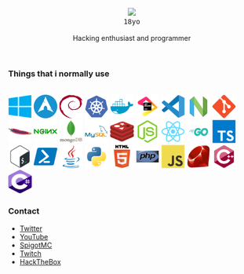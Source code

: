 <p align="center">
  <a src="https://discord.com/users/247463596169101313">
    <img src="https://lanyard.cnrad.dev/api/247463596169101313?idleMessage=watching%20things..."/>
  </a>
  <br>
  <kbd>18yo</kbd>
  <br>
  <br>
  <span>Hacking enthusiast and programmer</span>
  <!-- also <br> lover -->
</p>
  
<br>
<h3>Things that i normally use</h3>  
<br>
<p style="display: inline">
  <img src="assets/windows.svg" width="48" height="48" title="Windows w/ Active Directory">
  <img src="assets/arch.png" title="btw i use arch">
  <img src="assets/debian.svg" width="48" height="48" title="Debian based distros">
  <img src="assets/kubernetes.svg" width="48" height="48" title="Kubernetes">
  <img src="assets/docker.svg" width="48" height="48" title="Docker">
  <img src="assets/jetbrains.svg" width="48" height="48" title="JetBrains IDEs">
  <img src="assets/vscode.svg" width="48" height="48" title="Visual Studio Code">
  <img src="assets/nvim.png" title="Neovim">
  <img src="assets/git.svg" width="48" height="48" title="git">
  <img src="assets/apache.svg" width="48" height="48" title="Apache"/>
  <img src="assets/nginx.svg" width="48" height="48" title="NGINX"/>
  <img src="assets/mongodb.svg" width="48" height="48" title="MongoDB"/>
  <img src="assets/mysql.svg" width="48" height="48" title="MySQL"/>
  <img src="assets/redis.svg" width="48" height="48" title="Redis"/>
  <img src="assets/nodejs.svg" width="48" height="48" title="node.js"/>
  <img src="assets/react.svg" width="48" height="48" title="React and some of his 214123 libraries/frameworks"/>
  <img src="assets/go.svg" width="48" height="48" title="Golang"/>
  <img src="assets/typescript.svg" width="48" height="48" title="TypeScript"/>
  <img src="assets/bash.svg" width="48" height="48" title="Bash"/>
  <img src="assets/powershell.png" title="PowerShell"/>
  <img src="assets/java.svg" width="48" height="48" title="Java"/>
  <img src="assets/python.svg" width="48" height="48" title="Python"/>
  <img src="assets/html.svg" width="48" height="48" title="The best language for cybersecurity"/>
  <img src="assets/php.svg" width="48" height="48" title="PHP"/>
  <img src="assets/javascript.svg" width="48" height="48" title="JavaScript"/>
  <img src="assets/ruby.svg" width="48" height="48" title="Ruby"/>
  <img src="assets/cpp.svg" width="48" height="48" title="C++"/>
  <img src="assets/cs.svg" width="48" height="48" title="C#"/>
</p>

<h3>Contact</h3>

- <a href="https://twitter.com/iVz0n">Twitter</a> 
- <a href="https://www.youtube.com/channel/UCgSLUDYucrmqfkexJbosVZwn">YouTube</a> 
- <a href="https://www.spigotmc.org/members/vz0n.700508/">SpigotMC</a> 
- <a href="https://www.twitch.tv/ivz0n">Twitch</a>
- <a href="https://app.hackthebox.com/profile/1129266">HackTheBox</a>
<!-- if you are doing OSINT, then there are my accounts. -->




